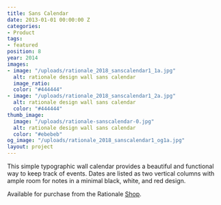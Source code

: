 ```yaml
---
title: Sans Calendar
date: 2013-01-01 00:00:00 Z
categories:
- Product
tags:
- featured
position: 8
year: 2014
images:
- image: "/uploads/rationale_2018_sanscalendar1_1a.jpg"
  alt: rationale design wall sans calendar
  image_ratio: 
  color: "#444444"
- image: "/uploads/rationale_2018_sanscalendar1_2a.jpg"
  alt: rationale design wall sans calendar
  color: "#444444"
thumb_image:
  image: "/uploads/rationale-sanscalendar-0.jpg"
  alt: rationale design wall sans calendar
  color: "#ebebeb"
og_image: "/uploads/rationale_2018_sanscalendar1_og1a.jpg"
layout: project
---
```


This simple typographic wall calendar provides a beautiful and functional way to keep track of events. Dates are listed as two vertical columns with ample room for notes in a minimal black, white, and red design.

Available for purchase from the Rationale [Shop](https://rationale-design.com/shop/sans-wall-calendar/).
